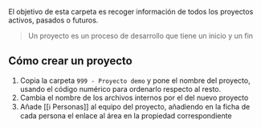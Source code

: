 El objetivo de esta carpeta es recoger información de todos los proyectos activos, pasados o futuros.

> Un  proyecto es un proceso de desarrollo que tiene un inicio y un fin

## Cómo crear un proyecto

1. Copia la carpeta `999 - Proyecto demo` y pone el nombre del proyecto, usando el código numérico para ordenarlo respecto al resto.
2. Cambia el nombre de los archivos internos por el del nuevo proyecto
3. Añade [[ℹ️ Personas]] al equipo del proyecto, añadiendo en la ficha de cada persona el enlace al área en la propiedad correspondiente
